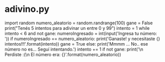 # adivino.py
import random
numero_aleatorio = random.randrange(100)
gane = False
print("Tenés 5 intentos para adivinar un entre 0 y 99")
intento = 1
while intento < 6 and not gane:
  numeroIngresado = int(input('Ingresa tu número: '))
  if numeroIngresado == numero_aleatorio:
    print('Ganaste! y necesitaste {} intentos!!!'.format(intento))
    gane = True
  else:
    print('Mmmm ... No.. ese número no es... Seguí intentando.')
    intento += 1
if not gane:
print('\n Perdiste :(\n El número era: {}'.format(numero_aleatorio))

